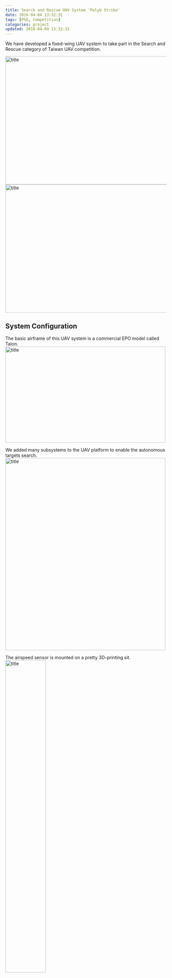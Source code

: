 ```yaml
---
title: Search and Rescue UAV System 'PolyU Strike'
date: 2016-04-04 13:32:31
tags: [PhD, Competition]
categories: project
updated: 2018-04-04 13:32:31
---
```

We have developed a fixed-wing UAV system to take part in the Search and Rescue category of Taiwan UAV competition.

<img src="/images/strike1.jpg" width = "600" height = "400" alt="title" align=center />

<img src="/images/strike2.jpg" width = "600" height = "400" alt="title" align=center />
<!-- more -->

## System Configuration

The basic airframe of this UAV system is a commercial EPO model called Talon.
<img src="/images/strike2.png" width = "500" height = "300" alt="title" align=center />

We added many subsystems to the UAV platform to enable the autonomous targets search.
<img src="/images/strike1.png" width = "500" height = "600" alt="title" align=center />

The airspeed sensor is mounted on a pretty 3D-printing sit.
<img src="/images/strike3.png" width = "50%" height = "50%" alt="title" align=center />

The Automatic Antenna Tracker(AAT) is used to extent the communication range of the 433MHz telemetry system.
<img src="/images/strike4.png" width = "50%" height = "50%" alt="title" align=center />


This figure shows the navigation turning results in Yuan Lung test site.
<img src="/images/strike6.png" width = "50%" height = "50%" alt="title" align=center />

We mounted two cameras on the UAV. The main camera is the GoPro with two-axis gimbal.
<img src="/images/strike7.png" width = "50%" height = "50%" alt="title" align=center />

This is the map we built for the flight site.

<img src="/images/strike9.png" width = "400" height = "600" alt="title" align=center />

## Video

This video is a good summary for this work and the competition.
<iframe width="560" height="315" src="https://www.youtube.com/embed/lQ8Za7nsX38" frameborder="0" allow="accelerometer; autoplay; encrypted-media; gyroscope; picture-in-picture" allowfullscreen></iframe>

## Publications

Sun, J.; Li, B.; Jiang, Y.; Wen, C.-Y.	A Camera-Based Target Detection and Positioning UAV System for Search and Rescue (SAR) Purposes. Sensors 2016, 16, 1778. <i class="fa fa-download"></i> [Download](http://www.mdpi.com/1424-8220/16/11/1778/pdf)